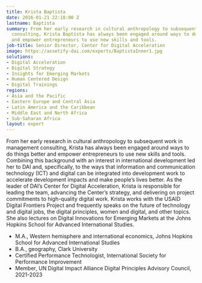 ```yaml
---
title: Krista Baptista
date: 2016-01-21 22:18:00 Z
lastname: Baptista
summary: From her early research in cultural anthropology to subsequent work in management
  consulting, Krista Baptista has always been engaged around ways to do things better
  and empower entrepreneurs to use new skills and tools.
job-title: Senior Director, Center for Digital Acceleration
image: https://assetify-dai.com/experts/BaptistaInner1.jpg
solutions:
- Digital Acceleration
- Digital Strategy
- Insights for Emerging Markets
- Human Centered Design
- Digital Trainings
regions:
- Asia and the Pacific
- Eastern Europe and Central Asia
- Latin America and the Caribbean
- Middle East and North Africa
- Sub-Saharan Africa
layout: expert
---
```


From her early research in cultural anthropology to subsequent work in management consulting, Krista has always been engaged around ways to do things better and empower entrepreneurs to use new skills and tools. Combining this background with an interest in international development led her to DAI and, specifically, to the ways that information and communication technology (ICT) and digital can be integrated into development work to accelerate development impacts and make people’s lives better. As the leader of DAI’s Center for Digital Acceleration, Krista is responsible for leading the team, advancing the Center’s strategy, and delivering on project commitments to high-quality digital work. Krista works with the USAID Digital Frontiers Project and frequently speaks on the future of technology and digital jobs, the digital principles, women and digital, and other topics. She also lectures on Digital Innovations for Emerging Markets at the Johns Hopkins School for Advanced International Studies. 

* M.A., Western hemisphere and international economics, Johns Hopkins School for Advanced International Studies
* B.A., geography, Clark University
* Certified Performance Technologist, International Society for Performance Improvement
* Member, UN Digital Impact Alliance Digital Principles Advisory Council, 2021-2023